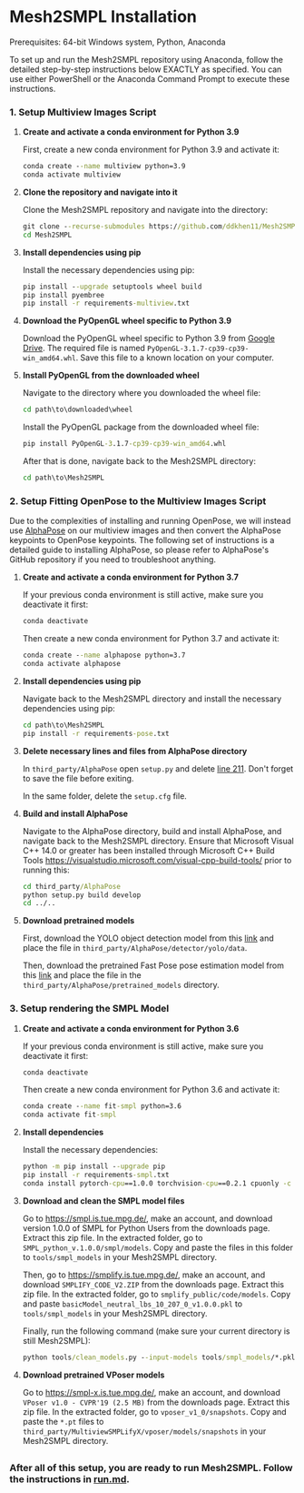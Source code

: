 # Mesh2SMPL Installation

Prerequisites: 64-bit Windows system, Python, Anaconda

To set up and run the Mesh2SMPL repository using Anaconda, follow the detailed step-by-step instructions below EXACTLY as specified. You can use either PowerShell or the Anaconda Command Prompt to execute these instructions.

### 1. Setup Multiview Images Script

1. **Create and activate a conda environment for Python 3.9**

    First, create a new conda environment for Python 3.9 and activate it:
    ```cmd
    conda create --name multiview python=3.9
    conda activate multiview
    ```

2. **Clone the repository and navigate into it**

    Clone the Mesh2SMPL repository and navigate into the directory:
    ```cmd
    git clone --recurse-submodules https://github.com/ddkhen11/Mesh2SMPL
    cd Mesh2SMPL
    ```

3. **Install dependencies using pip**

    Install the necessary dependencies using pip:
    ```cmd
    pip install --upgrade setuptools wheel build
    pip install pyembree
    pip install -r requirements-multiview.txt
    ```

4. **Download the PyOpenGL wheel specific to Python 3.9**

    Download the PyOpenGL wheel specific to Python 3.9 from [Google Drive](https://drive.google.com/drive/folders/1mz7faVsrp0e6IKCQh8MyZh-BcCqEGPwx). The required file is named `PyOpenGL-3.1.7-cp39-cp39-win_amd64.whl`. Save this file to a known location on your computer.

5. **Install PyOpenGL from the downloaded wheel**

    Navigate to the directory where you downloaded the wheel file:
    ```cmd
    cd path\to\downloaded\wheel
    ```
    Install the PyOpenGL package from the downloaded wheel file:
    ```cmd
    pip install PyOpenGL-3.1.7-cp39-cp39-win_amd64.whl
    ```
    After that is done, navigate back to the Mesh2SMPL directory:
    ```cmd
    cd path\to\Mesh2SMPL
    ```

### 2. Setup Fitting OpenPose to the Multiview Images Script

Due to the complexities of installing and running OpenPose, we will instead use [AlphaPose](https://github.com/MVIG-SJTU/AlphaPose) on our multiview images and then convert the AlphaPose keypoints to OpenPose keypoints. The following set of instructions is a detailed guide to installing AlphaPose, so please refer to AlphaPose's GitHub repository if you need to troubleshoot anything.

1. **Create and activate a conda environment for Python 3.7**

    If your previous conda environment is still active, make sure you deactivate it first:
    ```cmd
    conda deactivate
    ```
    Then create a new conda environment for Python 3.7 and activate it:
    ```cmd
    conda create --name alphapose python=3.7
    conda activate alphapose
    ```

2. **Install dependencies using pip**

    Navigate back to the Mesh2SMPL directory and install the necessary dependencies using pip:
    ```cmd
    cd path\to\Mesh2SMPL
    pip install -r requirements-pose.txt
    ```

3. **Delete necessary lines and files from AlphaPose directory**

    In `third_party/AlphaPose` open `setup.py` and delete [line 211](https://github.com/MVIG-SJTU/AlphaPose/blob/master/setup.py#L211). Don't forget to save the file before exiting.

    In the same folder, delete the `setup.cfg` file.

4. **Build and install AlphaPose**

    Navigate to the AlphaPose directory, build and install AlphaPose, and navigate back to the Mesh2SMPL directory. Ensure that Microsoft Visual C++ 14.0 or greater has been installed through Microsoft C++ Build Tools https://visualstudio.microsoft.com/visual-cpp-build-tools/ prior to running this:
    ```cmd
    cd third_party/AlphaPose
    python setup.py build develop
    cd ../..
    ```

5. **Download pretrained models**

    First, download the YOLO object detection model from this [link](https://drive.google.com/file/d/1D47msNOOiJKvPOXlnpyzdKA3k6E97NTC/view) and place the file in `third_party/AlphaPose/detector/yolo/data`.

    Then, download the pretrained Fast Pose pose estimation model from this [link](https://drive.google.com/file/d/1Bb3kPoFFt-M0Y3ceqNO8DTXi1iNDd4gI/view) and place the file in the `third_party/AlphaPose/pretrained_models` directory.


### 3. Setup rendering the SMPL Model

1. **Create and activate a conda environment for Python 3.6**

    If your previous conda environment is still active, make sure you deactivate it first:
    ```cmd
    conda deactivate
    ```
    Then create a new conda environment for Python 3.6 and activate it:
    ```cmd
    conda create --name fit-smpl python=3.6
    conda activate fit-smpl
    ```

2. **Install dependencies**

    Install the necessary dependencies:
    ```cmd
    python -m pip install --upgrade pip
    pip install -r requirements-smpl.txt
    conda install pytorch-cpu==1.0.0 torchvision-cpu==0.2.1 cpuonly -c pytorch
    ```

3. **Download and clean the SMPL model files**

    Go to https://smpl.is.tue.mpg.de/, make an account, and download version 1.0.0 of SMPL for Python Users from the downloads page. Extract this zip file. In the extracted folder, go to `SMPL_python_v.1.0.0/smpl/models`. Copy and paste the files in this folder to `tools/smpl_models` in your Mesh2SMPL directory.

    Then, go to https://smplify.is.tue.mpg.de/, make an account, and download `SMPLIFY_CODE_V2.ZIP` from the downloads page. Extract this zip file. In the extracted folder, go to `smplify_public/code/models`. Copy and paste `basicModel_neutral_lbs_10_207_0_v1.0.0.pkl` to `tools/smpl_models` in your Mesh2SMPL directory.

    Finally, run the following command (make sure your current directory is still Mesh2SMPL):
    ```cmd
    python tools/clean_models.py --input-models tools/smpl_models/*.pkl --output-folder third_party/MultiviewSMPLifyX/smplx/models/smpl
    ```

4. **Download pretrained VPoser models**

    Go to https://smpl-x.is.tue.mpg.de/, make an account, and download `VPoser v1.0 - CVPR'19 (2.5 MB)` from the downloads page. Extract this zip file. In the extracted folder, go to `vposer_v1_0/snapshots`. Copy and paste the `*.pt` files to `third_party/MultiviewSMPLifyX/vposer/models/snapshots` in your Mesh2SMPL directory.

##

### After all of this setup, you are ready to run Mesh2SMPL. Follow the instructions in [run.md](run.md).
